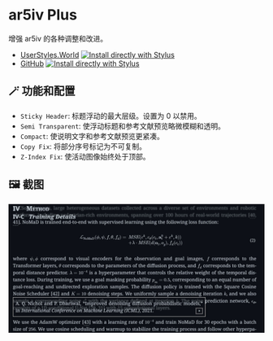 # ar5iv Plus

增强 ar5iv 的各种调整和改进。

- [UserStyles.World](https://userstyles.world/style/18946) [![Install directly with Stylus](https://img.shields.io/badge/Install%20directly%20with-Stylus-00adad.svg)](https://userstyles.world/api/style/18946.user.css)
- [GitHub](https://github.com/PRO-2684/gadgets/raw/main/ar5iv_plus/) [![Install directly with Stylus](https://img.shields.io/badge/Install%20directly%20with-Stylus-00adad.svg)](https://github.com/PRO-2684/gadgets/raw/main/ar5iv_plus/ar5iv_plus.user.css)

## 🪄 功能和配置

- `Sticky Header`: 标题浮动的最大层级。设置为 0 以禁用。
- `Semi Transparent`: 使浮动标题和参考文献预览略微模糊和透明。
- `Compact`: 使说明文字和参考文献预览更紧凑。
- `Copy Fix`: 将部分序号标记为不可复制。
- `Z-Index Fix`: 使活动图像始终处于顶部。

## 🖼️ 截图

![截图](./ar5iv_plus.jpg)
